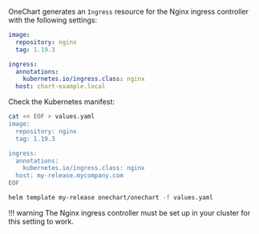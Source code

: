 OneChart generates an `Ingress` resource for the Nginx ingress controller with the following settings:

```yaml
image:
  repository: nginx
  tag: 1.19.3

ingress:
  annotations:
    kubernetes.io/ingress.class: nginx
  host: chart-example.local
```

Check the Kubernetes manifest:

```bash
cat << EOF > values.yaml
image:
  repository: nginx
  tag: 1.19.3

ingress:
  annotations:
    kubernetes.io/ingress.class: nginx
  host: my-release.mycompany.com
EOF

helm template my-release onechart/onechart -f values.yaml
```

!!! warning
    The Nginx ingress controller must be set up in your cluster for this setting to work.

